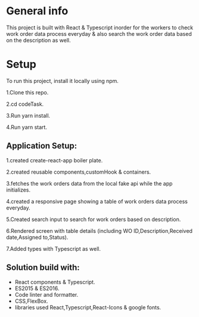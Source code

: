 
# General info
This project is built with React & Typescript inorder for the workers to check work order data process everyday & also search the work order data based on the description as well.


# Setup
To run this project, install it locally using npm.

1.Clone this repo.

2.cd codeTask.

3.Run yarn install.

4.Run yarn start.

## Application Setup:

1.created create-react-app boiler plate.

2.created reusable components,customHook & containers.

3.fetches the work orders data from the local fake api while the app initializes.

4.created a responsive page showing a table of work orders data process everyday.    

5.Created search input to search for work orders based on description.

6.Rendered screen with table details (including  WO ID,Description,Received date,Assigned to,Status).

7.Added types with Typescript as well.

## Solution build with:
* React components & Typescript.
* ES2015 & ES2016.
* Code linter and formatter.
* CSS,FlexBox.
* libraries used React,Typescript,React-Icons & google fonts.

